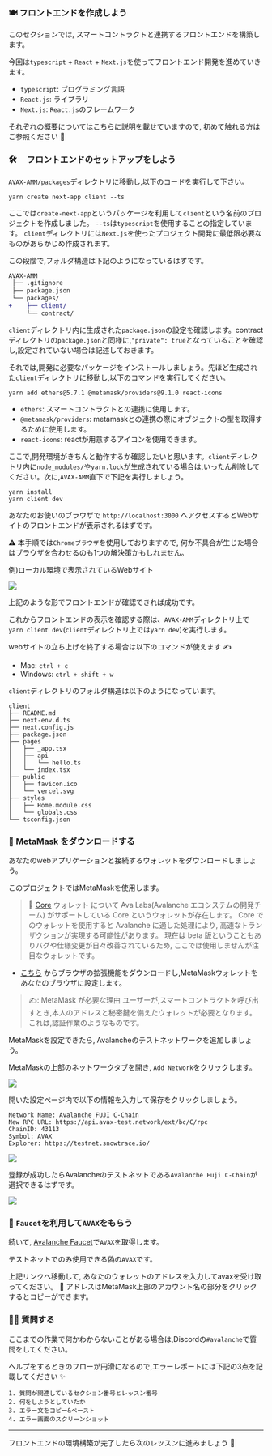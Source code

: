### 🍽 フロントエンドを作成しよう

このセクションでは, スマートコントラクトと連携するフロントエンドを構築します。

今回は`typescript` + `React` + `Next.js`を使ってフロントエンド開発を進めていきます。

- `typescript`: プログラミング言語
- `React.js`: ライブラリ
- `Next.js`: `React.js`のフレームワーク

それぞれの概要については[こちら](https://app.unchain.tech/learn/AVAX-Messenger/section-2_lesson-1)に説明を載せていますので,
初めて触れる方はご参照ください 💁

### 🛠️ 　フロントエンドのセットアップをしよう

`AVAX-AMM/packages`ディレクトリに移動し,以下のコードを実行して下さい。

```
yarn create next-app client --ts
```

ここでは`create-next-app`というパッケージを利用して`client`という名前のプロジェクトを作成しました。
`--ts`は`typescript`を使用することの指定しています。
`client`ディレクトリには`Next.js`を使ったプロジェクト開発に最低限必要なものがあらかじめ作成されます。

この段階で,フォルダ構造は下記のようになっているはずです。

```diff
AVAX-AMM
 ├── .gitignore
 ├── package.json
 └── packages/
+    ├── client/
     └── contract/
```

`client`ディレクトリ内に生成された`package.json`の設定を確認します。contractディレクトリの`package.json`と同様に,`"private": true`となっていることを確認し,設定されていない場合は記述しておきます。

それでは,開発に必要なパッケージをインストールしましょう。先ほど生成された`client`ディレクトリに移動し,以下のコマンドを実行してください。

```
yarn add ethers@5.7.1 @metamask/providers@9.1.0 react-icons
```

- `ethers`: スマートコントラクトとの連携に使用します。
- `@metamask/providers`: metamaskとの連携の際にオブジェクトの型を取得するために使用します。
- `react-icons`: reactが用意するアイコンを使用できます。

ここで,開発環境がきちんと動作するか確認したいと思います。`client`ディレクトリ内に`node_modules/`や`yarn.lock`が生成されている場合は,いったん削除してください。次に,`AVAX-AMM`直下で下記を実行しましょう。

```
yarn install
yarn client dev
```

あなたのお使いのブラウザで
`http://localhost:3000`
へアクセスするとWebサイトのフロントエンドが表示されるはずです。

⚠️ 本手順では`Chromeブラウザ`を使用しておりますので, 何か不具合が生じた場合はブラウザを合わせるのも1つの解決策かもしれません。

例)ローカル環境で表示されているWebサイト

![](/public/images/AVAX-AMM/section-3/3_1_1.png)

上記のような形でフロントエンドが確認できれば成功です。

これからフロントエンドの表示を確認する際は、`AVAX-AMM`ディレクトリ上で`yarn client dev`(`client`ディレクトリ上では`yarn dev`)を実行します。

webサイトの立ち上げを終了する場合は以下のコマンドが使えます ✍️

- Mac: `ctrl + c`
- Windows: `ctrl + shift + w`

`client`ディレクトリのフォルダ構造は以下のようになっています。

```
client
├── README.md
├── next-env.d.ts
├── next.config.js
├── package.json
├── pages
│   ├── _app.tsx
│   ├── api
│   │   └── hello.ts
│   └── index.tsx
├── public
│   ├── favicon.ico
│   └── vercel.svg
├── styles
│   ├── Home.module.css
│   └── globals.css
└── tsconfig.json
```

### 🦊 MetaMask をダウンロードする

あなたのwebアプリケーションと接続するウォレットをダウンロードしましょう。

このプロジェクトではMetaMaskを使用します。

> 📓 [Core](https://support.avax.network/en/collections/3391518-core) ウォレット について
> Ava Labs(Avalanche エコシステムの開発チーム) がサポートしている Core というウォレットが存在します。
> Core でのウォレットを使用すると Avalanche に適した処理により, 高速なトランザクションが実現する可能性があります。
> 現在は beta 版ということもありバグや仕様変更が日々改善されているため, ここでは使用しませんが注目なウォレットです。

- [こちら](https://MetaMask.io/download.html) からブラウザの拡張機能をダウンロードし,MetaMaskウォレットをあなたのブラウザに設定します。

> ✍️: MetaMask が必要な理由
> ユーザーが,スマートコントラクトを呼び出すとき,本人のアドレスと秘密鍵を備えたウォレットが必要となります。
> これは,認証作業のようなものです。

MetaMaskを設定できたら, Avalancheのテストネットワークを追加しましょう。

MetaMaskの上部のネットワークタブを開き, `Add Network`をクリックします。

![](/public/images/AVAX-AMM/section-3/3_1_2.png)

開いた設定ページ内で以下の情報を入力して保存をクリックしましょう。

```
Network Name: Avalanche FUJI C-Chain
New RPC URL: https://api.avax-test.network/ext/bc/C/rpc
ChainID: 43113
Symbol: AVAX
Explorer: https://testnet.snowtrace.io/
```

![](/public/images/AVAX-AMM/section-3/3_1_3.png)

登録が成功したらAvalancheのテストネットである`Avalanche Fuji C-Chain`が選択できるはずです。

![](/public/images/AVAX-AMM/section-3/3_1_4.png)

### 🚰 `Faucet`を利用して`AVAX`をもらう

続いて, [Avalanche Faucet](https://faucet.avax.network/)で`AVAX`を取得します。

テストネットでのみ使用できる偽の`AVAX`です。

上記リンクへ移動して, あなたのウォレットのアドレスを入力してavaxを受け取ってください。
💁 アドレスはMetaMask上部のアカウント名の部分をクリックするとコピーができます。

### 🙋‍♂️ 質問する

ここまでの作業で何かわからないことがある場合は,Discordの`#avalanche`で質問をしてください。

ヘルプをするときのフローが円滑になるので,エラーレポートには下記の3点を記載してください ✨

```
1. 質問が関連しているセクション番号とレッスン番号
2. 何をしようとしていたか
3. エラー文をコピー&ペースト
4. エラー画面のスクリーンショット
```

---

フロントエンドの環境構築が完了したら次のレッスンに進みましょう 🎉
